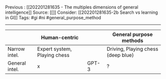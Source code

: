 Previous : [[202201281635 - The multiples dimensions of general intelligence]] 
Source: [[]]
Consider: [[202201281635-2b Search vs learning in GI]]
Tags: #gi #ni #general_purpose_method 
______________

|                |Human-centric| |General purpose methods |
|----------------|-|-|-|
|Narrow intel.   | Expert system, Playing chess| | Driving, Playing chess (deep blue)  |
|General intel.  | x | GPT-3 | ? |